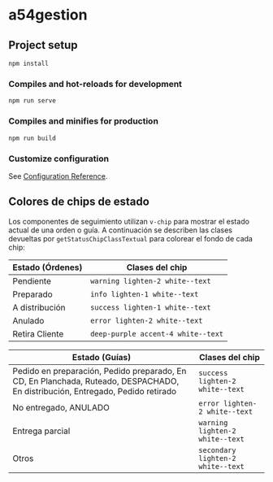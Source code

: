 # a54gestion

## Project setup
```
npm install
```

### Compiles and hot-reloads for development
```
npm run serve
```

### Compiles and minifies for production
```
npm run build
```

### Customize configuration
See [Configuration Reference](https://cli.vuejs.org/config/).

## Colores de chips de estado

Los componentes de seguimiento utilizan `v-chip` para mostrar el estado
actual de una orden o guía. A continuación se describen las clases
devueltas por `getStatusChipClassTextual` para colorear el fondo de cada
chip:

| Estado (Órdenes)      | Clases del chip |
|-----------------------|-----------------|
| Pendiente             | `warning lighten-2 white--text` |
| Preparado             | `info lighten-1 white--text` |
| A distribución        | `success lighten-1 white--text` |
| Anulado               | `error lighten-2 white--text` |
| Retira Cliente        | `deep-purple accent-4 white--text` |

| Estado (Guías)        | Clases del chip |
|-----------------------|-----------------|
| Pedido en preparación, Pedido preparado, En CD, En Planchada, Ruteado, DESPACHADO, En distribución, Entregado, Pedido retirado | `success lighten-2 white--text` |
| No entregado, ANULADO | `error lighten-2 white--text` |
| Entrega parcial       | `warning lighten-2 white--text` |
| Otros                 | `secondary lighten-2 white--text` |

